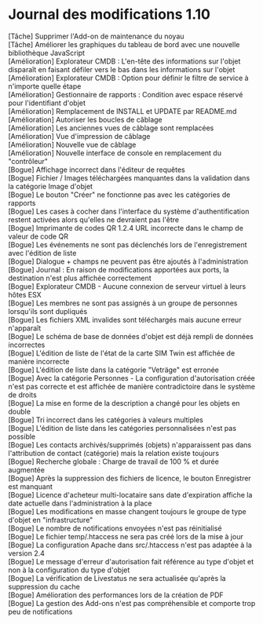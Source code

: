 # Journal des modifications 1.10

[Tâche]          Supprimer l'Add-on de maintenance du noyau  
[Tâche]          Améliorer les graphiques du tableau de bord avec une nouvelle bibliothèque JavaScript  
[Amélioration]   Explorateur CMDB : L'en-tête des informations sur l'objet disparaît en faisant défiler vers le bas dans les informations sur l'objet  
[Amélioration]   Explorateur CMDB : Option pour définir le filtre de service à n'importe quelle étape  
[Amélioration]   Gestionnaire de rapports : Condition avec espace réservé pour l'identifiant d'objet  
[Amélioration]   Remplacement de INSTALL et UPDATE par README.md  
[Amélioration]   Autoriser les boucles de câblage  
[Amélioration]   Les anciennes vues de câblage sont remplacées  
[Amélioration]   Vue d'impression de câblage  
[Amélioration]   Nouvelle vue de câblage  
[Amélioration]   Nouvelle interface de console en remplacement du "contrôleur"  
[Bogue]          Affichage incorrect dans l'éditeur de requêtes  
[Bogue]          Fichier / Images téléchargées manquantes dans la validation dans la catégorie Image d'objet  
[Bogue]          Le bouton "Créer" ne fonctionne pas avec les catégories de rapports  
[Bogue]          Les cases à cocher dans l'interface du système d'authentification restent activées alors qu'elles ne devraient pas l'être  
[Bogue]          Imprimante de codes QR 1.2.4 URL incorrecte dans le champ de valeur de code QR  
[Bogue]          Les événements ne sont pas déclenchés lors de l'enregistrement avec l'édition de liste  
[Bogue]          Dialogue + champs ne peuvent pas être ajoutés à l'administration  
[Bogue]          Journal : En raison de modifications apportées aux ports, la destination n'est plus affichée correctement  
[Bogue]          Explorateur CMDB - Aucune connexion de serveur virtuel à leurs hôtes ESX  
[Bogue]          Les membres ne sont pas assignés à un groupe de personnes lorsqu'ils sont dupliqués  
[Bogue]          Les fichiers XML invalides sont téléchargés mais aucune erreur n'apparaît  
[Bogue]          Le schéma de base de données d'objet est déjà rempli de données incorrectes  
[Bogue]          L'édition de liste de l'état de la carte SIM Twin est affichée de manière incorrecte  
[Bogue]          L'édition de liste dans la catégorie "Veträge" est erronée  
[Bogue]          Avec la catégorie Personnes - La configuration d'autorisation créée n'est pas correcte et est affichée de manière contradictoire dans le système de droits  
[Bogue]          La mise en forme de la description a changé pour les objets en double  
[Bogue]          Tri incorrect dans les catégories à valeurs multiples  
[Bogue]          L'édition de liste dans les catégories personnalisées n'est pas possible  
[Bogue]          Les contacts archivés/supprimés (objets) n'apparaissent pas dans l'attribution de contact (catégorie) mais la relation existe toujours  
[Bogue]          Recherche globale : Charge de travail de 100 % et durée augmentée  
[Bogue]          Après la suppression des fichiers de licence, le bouton Enregistrer est manquant  
[Bogue]          Licence d'acheteur multi-locataire sans date d'expiration affiche la date actuelle dans l'administration à la place  
[Bogue]          Les modifications en masse changent toujours le groupe de type d'objet en "infrastructure"  
[Bogue]          Le nombre de notifications envoyées n'est pas réinitialisé  
[Bogue]          Le fichier temp/.htaccess ne sera pas créé lors de la mise à jour  
[Bogue]          La configuration Apache dans src/.htaccess n'est pas adaptée à la version 2.4  
[Bogue]          Le message d'erreur d'autorisation fait référence au type d'objet et non à la configuration du type d'objet  
[Bogue]          La vérification de Livestatus ne sera actualisée qu'après la suppression du cache  
[Bogue]          Amélioration des performances lors de la création de PDF  
[Bogue]          La gestion des Add-ons n'est pas compréhensible et comporte trop peu de notifications  
